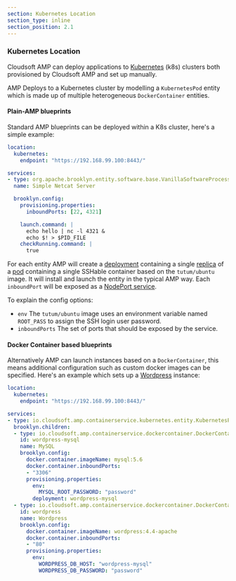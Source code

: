 ```yaml
---
section: Kubernetes Location
section_type: inline
section_position: 2.1
---
```


### Kubernetes Location

Cloudsoft AMP can deploy applications to [Kubernetes](http://kubernetes.io/) (k8s) clusters both provisioned by Cloudsoft AMP and set up manually.

AMP Deploys to a Kubernetes cluster by modelling a `KubernetesPod` entity which is made up of multiple heterogeneous `DockerContainer` entities.

#### Plain-AMP blueprints

Standard AMP blueprints can be deployed within a K8s cluster, here's a simple example:

```YAML
location:
  kubernetes:
    endpoint: "https://192.168.99.100:8443/"

services:
- type: org.apache.brooklyn.entity.software.base.VanillaSoftwareProcess
  name: Simple Netcat Server

  brooklyn.config:
    provisioning.properties:
      inboundPorts: [22, 4321]

    launch.command: |
      echo hello | nc -l 4321 &
      echo $! > $PID_FILE
    checkRunning.command: |
      true
```

For each entity AMP will create
a [deployment](http://kubernetes.io/docs/user-guide/deployments/)
containing a single [replica](http://kubernetes.io/docs/user-guide/replicasets/)
of a [pod](http://kubernetes.io/docs/user-guide/pods/) containing a single
SSHable container based on the `tutum/ubuntu` image. It will install and launch
the entity in the typical AMP way. Each `inboundPort` will be exposed as a
[NodePort service](http://kubernetes.io/docs/user-guide/services/#type-nodeport).

To explain the config options:
* `env` The `tutum/ubuntu` image uses an environment variable named `ROOT_PASS`
   to assign the SSH login user password.
* `inboundPorts` The set of ports that should be exposed by the service.


#### Docker Container based blueprints

Alternatively AMP can launch instances based on a `DockerContainer`, this means additional configuration such as custom docker images can be specified. Here's an example which sets up a [Wordpress](https://wordpress.org/) instance:

```YAML
location:
  kubernetes:
    endpoint: "https://192.168.99.100:8443/"

services:
- type: io.cloudsoft.amp.containerservice.kubernetes.entity.KubernetesPod
  brooklyn.children:
  - type: io.cloudsoft.amp.containerservice.dockercontainer.DockerContainer
    id: wordpress-mysql
    name: MySQL
    brooklyn.config:
      docker.container.imageName: mysql:5.6
      docker.container.inboundPorts:
      - "3306"
      provisioning.properties:
        env:
          MYSQL_ROOT_PASSWORD: "password"
        deployment: wordpress-mysql
  - type: io.cloudsoft.amp.containerservice.dockercontainer.DockerContainer
    id: wordpress
    name: Wordpress
    brooklyn.config:
      docker.container.imageName: wordpress:4.4-apache
      docker.container.inboundPorts:
      - "80"
      provisioning.properties:
        env:
          WORDPRESS_DB_HOST: "wordpress-mysql"
          WORDPRESS_DB_PASSWORD: "password"
```
